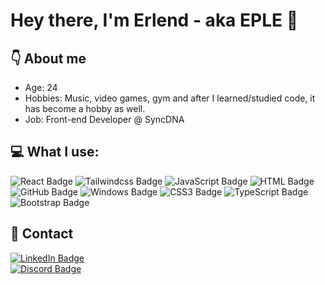 # Hey there, I'm Erlend - aka EPLE 👋

## :point_down: About me
- Age: 24
- Hobbies: Music, video games, gym and after I learned/studied code, it has become a hobby as well.
- Job: Front-end Developer @ SyncDNA

## :computer: What I use: 
<div id="badges">
    <img src="https://img.shields.io/badge/React-20232A?style=for-the-badge&logo=react&logoColor=61DAFB" alt="React Badge"/>
    <img src="https://img.shields.io/badge/Tailwindcss-563D7C?style=for-the-badge&logo=tailwindcss&logoColor=white" alt="Tailwindcss Badge"/>
    <img src="https://img.shields.io/badge/JavaScript-F7DF1E?style=for-the-badge&logo=javascript&logoColor=black" alt="JavaScript Badge"/>
    <img src="https://img.shields.io/badge/HTML5-E34F26?style=for-the-badge&logo=html5&logoColor=white" alt="HTML Badge"/>
    <img src="https://img.shields.io/badge/GitHub-100000?style=for-the-badge&logo=github&logoColor=white" alt="GitHub Badge"/>
    <img src="https://img.shields.io/badge/Windows-0078D6?style=for-the-badge&logo=windows&logoColor=white" alt="Windows Badge"/>
    <img src="https://img.shields.io/badge/CSS3-1572B6?style=for-the-badge&logo=css3&logoColor=white" alt="CSS3 Badge"/>
    <img src="https://img.shields.io/badge/TypeScript-007ACC?style=for-the-badge&logo=typescript&logoColor=white" alt="TypeScript Badge"/>
    <img src="https://img.shields.io/badge/Bootstrap-563D7C?style=for-the-badge&logo=bootstrap&logoColor=white" alt="Bootstrap Badge"/>
</div>

## :calling: Contact
<div>
    <a href="https://www.linkedin.com/in/erlend-s-2206ab159/" style="display: block;">
        <img src="https://img.shields.io/badge/LinkedIn-0077B5?style=for-the-badge&logo=linkedin&logoColor=white" alt="LinkedIn Badge"/>
    </a>
    <a href="https://discord.com/users/195228341970796544" style="display: block;">
        <img src="https://img.shields.io/badge/Discord-7289DA?style=for-the-badge&logo=discord&logoColor=white" alt="Discord Badge"/>
    </a>
</div>
